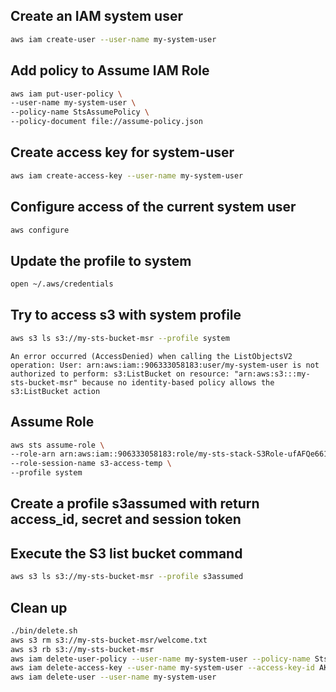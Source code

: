 ## Create an IAM system user
```sh
aws iam create-user --user-name my-system-user
```

## Add policy to Assume IAM Role
```sh
aws iam put-user-policy \
--user-name my-system-user \
--policy-name StsAssumePolicy \
--policy-document file://assume-policy.json
```

## Create access key for system-user
```sh
aws iam create-access-key --user-name my-system-user
```

## Configure access of the current system user
```sh
aws configure
```

## Update the profile to system
```sh
open ~/.aws/credentials
```

## Try to access s3 with system profile
```sh
aws s3 ls s3://my-sts-bucket-msr --profile system
```

```
An error occurred (AccessDenied) when calling the ListObjectsV2 operation: User: arn:aws:iam::906333058183:user/my-system-user is not authorized to perform: s3:ListBucket on resource: "arn:aws:s3:::my-sts-bucket-msr" because no identity-based policy allows the s3:ListBucket action
```

## Assume Role
```sh
aws sts assume-role \
--role-arn arn:aws:iam::906333058183:role/my-sts-stack-S3Role-ufAFQe6615Ej \
--role-session-name s3-access-temp \
--profile system
```

## Create a profile s3assumed with return access_id, secret and session token

## Execute the S3 list bucket command
```sh
aws s3 ls s3://my-sts-bucket-msr --profile s3assumed
```

## Clean up
```sh
./bin/delete.sh
aws s3 rm s3://my-sts-bucket-msr/welcome.txt
aws s3 rb s3://my-sts-bucket-msr
aws iam delete-user-policy --user-name my-system-user --policy-name StsAssumePolicy
aws iam delete-access-key --user-name my-system-user --access-key-id AKIA5GBNI6SDSMCEHFF6
aws iam delete-user --user-name my-system-user
```